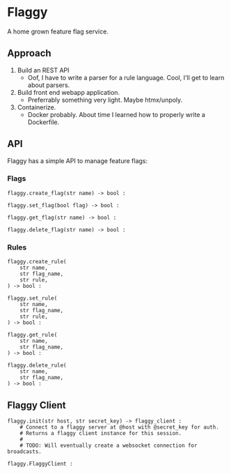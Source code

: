 # Flaggy
A home grown feature flag service. 

## Approach
1. Build an REST API 
    - Oof, I have to write a parser for a rule language. Cool, I'll get to learn
    about parsers. 
1. Build front end webapp application. 
    - Preferrably something very light. Maybe htmx/unpoly. 
1. Containerize. 
    - Docker probably. About time I learned how to properly write a Dockerfile.

## API 
Flaggy has a simple API to manage feature flags: 

### Flags 
```
flaggy.create_flag(str name) -> bool : 

flaggy.set_flag(bool flag) -> bool : 

flaggy.get_flag(str name) -> bool : 

flaggy.delete_flag(str name) -> bool : 
```

### Rules 
```
flaggy.create_rule(
    str name, 
    str flag_name, 
    str rule, 
) -> bool : 

flaggy.set_rule(
    str name, 
    str flag_name, 
    str rule, 
) -> bool : 

flaggy.get_rule(
    str name, 
    str flag_name, 
) -> bool : 

flaggy.delete_rule(
    str name, 
    str flag_name, 
) -> bool : 
```

## Flaggy Client
```
flaggy.init(str host, str secret_key) -> flaggy_client : 
    # Connect to a flaggy server at @host with @secret_key for auth. 
    # Returns a flaggy client instance for this session. 
    # 
    # TODO: Will eventually create a websocket connection for broadcasts. 

flaggy.FlaggyClient : 
```
